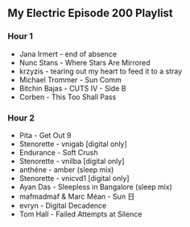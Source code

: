 ## My Electric Episode 200 Playlist

### Hour 1
* Jana Irmert - end of absence
* Nunc Stans - Where Stars Are Mirrored
* krzyzis - tearing out my heart to feed it to a stray
* Michael Trommer - Sun Comm
* Bitchin Bajas - CUTS IV - Side B
* Corben - This Too Shall Pass

### Hour 2
* Pita - Get Out 9
* Stenorette - vnigab [digital only]
* Endurance - Soft Crush
* Stenorette - vnilba [digital only]
* anthéne - amber (sleep mix)
* Stenorette - vnicvd1 [digital only]
* Ayan Das - Sleepless in Bangalore (sleep mix)
* mafmadmaf & Marc Méan - Sun 日
* evryn - Digital Decadence
* Tom Hall - Failed Attempts at Silence
